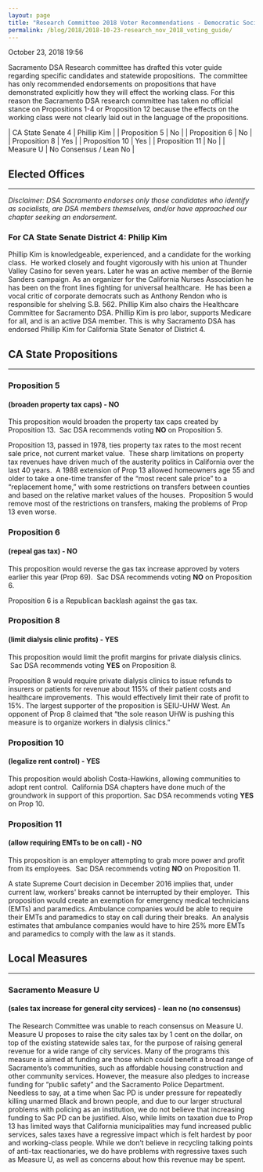 ```yaml
---
layout: page
title: "Research Committee 2018 Voter Recommendations - Democratic Socialists of America, Sacramento"
permalink: /blog/2018/2018-10-23-research_nov_2018_voting_guide/
---
```

October 23, 2018 19:56

Sacramento DSA Research committee has drafted this voter guide regarding specific candidates and statewide propositions.  The committee has only recommended endorsements on propositions that have demonstrated explicitly how they will effect the working class. For this reason the Sacramento DSA research committee has taken no official stance on Propositions 1-4 or Proposition 12 because the effects on the working class were not clearly laid out in the language of the propositions.

| CA State Senate 4 | Phillip Kim |
| Proposition 5 | No |
| Proposition 6 | No |
| Proposition 8 | Yes |
| Proposition 10 | Yes |
| Proposition 11 | No |
| Measure U | No Consensus / Lean No |

## Elected Offices

---

*Disclaimer: DSA Sacramento endorses only those candidates who identify as socialists, are DSA members themselves, and/or have approached our chapter seeking an endorsement.*

### For CA State Senate District 4: Philip Kim

Phillip Kim is knowledgeable, experienced, and a candidate for the working class.  He worked closely and fought vigorously with his union at Thunder Valley Casino for seven years. Later he was an active member of the Bernie Sanders campaign. As an organizer for the California Nurses Association he has been on the front lines fighting for universal healthcare.  He has been a vocal critic of corporate democrats such as Anthony Rendon who is responsible for shelving S.B. 562. Phillip Kim also chairs the Healthcare Committee for Sacramento DSA. Phillip Kim is pro labor, supports Medicare for all, and is an active DSA member. This is why Sacramento DSA has endorsed Phillip Kim for California State Senator of District 4.

## CA State Propositions

---

### Proposition 5

#### (broaden property tax caps) - NO

This proposition would broaden the property tax caps created by Proposition 13.  Sac DSA recommends voting **NO** on Proposition 5.

Proposition 13, passed in 1978, ties property tax rates to the most recent sale price, not current market value.  These sharp limitations on property tax revenues have driven much of the austerity politics in California over the last 40 years.  A 1988 extension of Prop 13 allowed homeowners age 55 and older to take a one-time transfer of the “most recent sale price” to a “replacement home,” with some restrictions on transfers between counties and based on the relative market values of the houses.  Proposition 5 would remove most of the restrictions on transfers, making the problems of Prop 13 even worse.

### Proposition 6

#### (repeal gas tax) - NO

This proposition would reverse the gas tax increase approved by voters earlier this year (Prop 69).  Sac DSA recommends voting **NO** on Proposition 6.

Proposition 6 is a Republican backlash against the gas tax.

### Proposition 8

#### (limit dialysis clinic profits) - YES

This proposition would limit the profit margins for private dialysis clinics.  Sac DSA recommends voting **YES** on Proposition 8.

Proposition 8 would require private dialysis clinics to issue refunds to insurers or patients for revenue about 115% of their patient costs and healthcare improvements.  This would effectively limit their rate of profit to 15%. The largest supporter of the proposition is SEIU-UHW West. An opponent of Prop 8 claimed that “the sole reason UHW is pushing this measure is to organize workers in dialysis clinics.”

### Proposition 10

#### (legalize rent control) - YES

This proposition would abolish Costa-Hawkins, allowing communities to adopt rent control.  California DSA chapters have done much of the groundwork in support of this proportion. Sac DSA recommends voting **YES** on Prop 10.

### Proposition 11

#### (allow requiring EMTs to be on call) - NO

This proposition is an employer attempting to grab more power and profit from its employees.  Sac DSA recommends voting **NO** on Proposition 11.

A state Supreme Court decision in December 2016 implies that, under current law, workers' breaks cannot be interrupted by their employer.  This proposition would create an exemption for emergency medical technicians (EMTs) and paramedics. Ambulance companies would be able to require their EMTs and paramedics to stay on call during their breaks.  An analysis estimates that ambulance companies would have to hire 25% more EMTs and paramedics to comply with the law as it stands.

## Local Measures

---

### Sacramento Measure U

#### (sales tax increase for general city services) - lean no (no consensus)

The Research Committee was unable to reach consensus on Measure U. Measure U proposes to raise the city sales tax by 1 cent on the dollar, on top of the existing statewide sales tax, for the purpose of raising general revenue for a wide range of city services. Many of the programs this measure is aimed at funding are those which could benefit a broad range of Sacramento’s communities, such as affordable housing construction and other community services. However, the measure also pledges to increase funding for “public safety” and the Sacramento Police Department. Needless to say, at a time when Sac PD is under pressure for repeatedly killing unarmed Black and brown people, and due to our larger structural problems with policing as an institution, we do not believe that increasing funding to Sac PD can be justified. Also, while limits on taxation due to Prop 13 has limited ways that California municipalities may fund increased public services, sales taxes have a regressive impact which is felt hardest by poor and working-class people. While we don’t believe in recycling talking points of anti-tax reactionaries, we do have problems with regressive taxes such as Measure U, as well as concerns about how this revenue may be spent.
